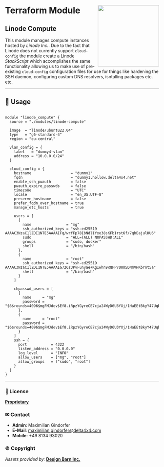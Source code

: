# Terraform Module <img src="../resources/assets/vendor/terraform/Terraform_VerticalLogo_ColorWhite_RGB.png" width="200" align="right" />

## Linode Compute

This module manages compute instances hosted by _Linode Inc._. Due to the fact that Linode does not currently support `cloud-config` the module create a Linode _StackScript_ which accomplishes the same functionality allowing us to make use of pre-existing `cloud-config` configuration files  for use for things  like hardening the SSH daemon, configuring custom DNS resolvers, isntalling packages etc. etc.

---

## 🚧 Usage

```hcl

module "linode_compute" {
  source = "./modules/linode-compute"

  image  = "linode/ubuntu22.04"
  type   = "g6-standard-4"
  region = "eu-central"

  vlan_config = {
    label   = "dummy4-vlan"
    address = "10.0.0.0/24"
  }

  cloud_config = {
    hostname                  = "dummy1"
    fqdn                      = "dummy1.hollow.delta4x4.net"
    enable_ssh_pwauth         = false
    pwauth_expire_passwds     = false
    timezone                  = "UTC"
    locale                    = "en_US.UTF-8"
    preserve_hostname         = false
    prefer_fqdn_over_hostname = true
    manage_etc_hosts          = true

    users = [
      {
        name                = "mg"
        ssh_authorized_keys = "ssh-ed25519 AAAAC3NzaC1lZDI1NTE5AAAAIFq/wrfFp78IbNdlIYxo38sKFbIrst6f/7qhEajulHU6"
        sudo                = "ALL=(ALL) NOPASSWD:ALL"
        groups              = "sudo, docker"
        shell               = "/bin/bash"
      },
      {
        name                = "root"
        ssh_authorized_keys = "ssh-ed25519 AAAAC3NzaC1lZDI1NTE5AAAAIG726z3PvFunyae+KgIwhn9RQPP7U0m5DNmVHKbYnt5a"
        shell               = "/bin/bash"
      }
    ]

    chpasswd_users = [
      {
        name     = "mg"
        password = "$6$rounds=4096$mgFMJdev$Ef8.iRpzYGyreCE7cja24WyD6U3YXj/1HaEEtBkyY47UqblMTQ0k1O3Q2H7eGrt3IvTtyftanERm9ruPXOByv."
      },
      {
        name     = "root"
        password = "$6$rounds=4096$mgFMJdev$Ef8.iRpzYGyreCE7cja24WyD6U3YXj/1HaEEtBkyY47UqblMTQ0k1O3Q2H7eGrt3IvTtyftanERm9ruPXOByv."
      }
    ]
    ssh = {
      port           = 4322
      listen_address = "0.0.0.0"
      log_level      = "INFO"
      allow_users    = ["mg", "root"]
      allow_groups   = ["sudo", "root"]
    }
  }
}

```

---

### 📜 License

**[Proprietary](./LICENSE)**

### ✉ Contact

- **Admin**: Maximilian Gindorfer
- **E-Mail**: [maximilian.gindorfer@delta4x4.com](mailto:maximilian.gindorfer@delta4x4.com)
- **Mobile**: +49 8134 93020

### © Copyright

_Assets provided by:_ **[Design Barn Inc.](https://iconscout.com)**
